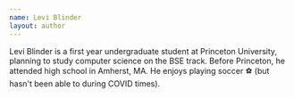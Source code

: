 ```yaml
---
name: Levi Blinder
layout: author
---
```


Levi Blinder is a first year undergraduate student at Princeton University, planning to study computer science on the BSE track. Before Princeton, he attended high school in Amherst, MA. He enjoys playing soccer :soccer: (but hasn't been able to during COVID times). 
